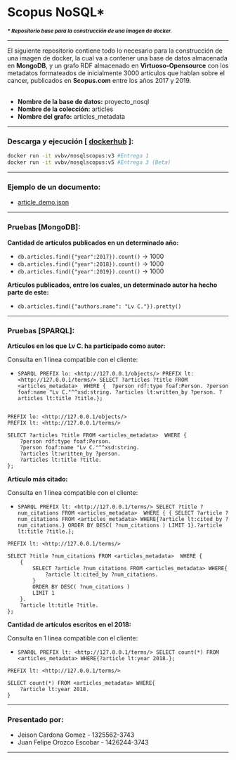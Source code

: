 # Scopus NoSQL*
_<strong><small>* Repositorio base para la construcción de una imagen de docker.</small></strong>_  
<hr>
El siguiente repositorio contiene todo lo necesario para la construcción de una imagen de docker, la cual va a contener una base de datos almacenada en <strong>MongoDB</strong>, y un grafo RDF almacenado en <strong>Virtuoso-Opensource</strong> con los metadatos formateados de inicialmente 3000 artículos que hablan sobre el cancer, publicados en <strong>Scopus.com</strong> entre los años 2017 y 2019. 
<br>
<br>  

- <strong>Nombre de la base de datos:</strong> proyecto_nosql  
- <strong>Nombre de la colección:</strong> articles  
- <strong>Nombre del grafo:</strong> articles_metadata  
<hr>

###  Descarga y ejecución [ <a href="https://hub.docker.com/r/vvbv/nosqlscopus">dockerhub</a> ]:

```bash
docker run -it vvbv/nosqlscopus:v3 #Entrega 1
docker run -it vvbv/nosqlscopus:v5 #Entrega 3 (Beta)
```
<hr>  

### Ejemplo de un documento:

- <a href="https://github.com/vvbv/Scopus-NoSQL/blob/master/article_demo.json"> article_demo.json</a>

<hr>

### Pruebas [MongoDB]:

**Cantidad de artículos publicados en un determinado año:**  

- ```db.articles.find({"year":2017}).count()``` → 1000
- ```db.articles.find({"year":2018}).count()``` → 1000
- ```db.articles.find({"year":2019}).count()``` → 1000

**Artículos publicados, entre los cuales, un determinado autor ha hecho parte de este:**    

- ```db.articles.find({"authors.name": "Lv C."}).pretty()```

<hr>

### Pruebas [SPARQL]:
**Artículos en los que <strong>Lv C.</strong> ha participado como autor:**  

Consulta en 1 linea compatible con el cliente:   
- ```SPARQL PREFIX lo: <http://127.0.0.1/objects/> PREFIX lt: <http://127.0.0.1/terms/> SELECT ?articles ?title FROM <articles_metadata>  WHERE {  ?person rdf:type foaf:Person. ?person foaf:name "Lv C."^^xsd:string. ?articles lt:written_by ?person. ?articles lt:title ?title.};```  

```sparql

PREFIX lo: <http://127.0.0.1/objects/> 
PREFIX lt: <http://127.0.0.1/terms/> 

SELECT ?articles ?title FROM <articles_metadata>  WHERE { 
    ?person rdf:type foaf:Person.
    ?person foaf:name "Lv C."^^xsd:string.
    ?articles lt:written_by ?person.
    ?articles lt:title ?title.
};
```

**Artículo más citado:**   

Consulta en 1 linea compatible con el cliente:  
- ```SPARQL PREFIX lt: <http://127.0.0.1/terms/> SELECT ?title ?num_citations FROM <articles_metadata>  WHERE { { SELECT ?article ?num_citations FROM <articles_metadata> WHERE{?article lt:cited_by ?num_citations.} ORDER BY DESC( ?num_citations ) LIMIT 1}.?article lt:title ?title.};```

```sparql
PREFIX lt: <http://127.0.0.1/terms/>

SELECT ?title ?num_citations FROM <articles_metadata>  WHERE {
    {
        SELECT ?article ?num_citations FROM <articles_metadata> WHERE{
            ?article lt:cited_by ?num_citations.
        } 
        ORDER BY DESC( ?num_citations )
        LIMIT 1
    }.
    ?article lt:title ?title.
}; 
```

**Cantidad de artículos escritos en el 2018:**  

Consulta en 1 linea compatible con el cliente:  
- ```SPARQL PREFIX lt: <http://127.0.0.1/terms/> SELECT count(*) FROM <articles_metadata> WHERE{?article lt:year 2018.};```

```sparql
PREFIX lt: <http://127.0.0.1/terms/>

SELECT count(*) FROM <articles_metadata> WHERE{
    ?article lt:year 2018.
} 
```

<hr>

### Presentado por:
- Jeison Cardona Gomez - 1325562-3743
- Juan Felipe Orozco Escobar - 1426244-3743
<hr>
